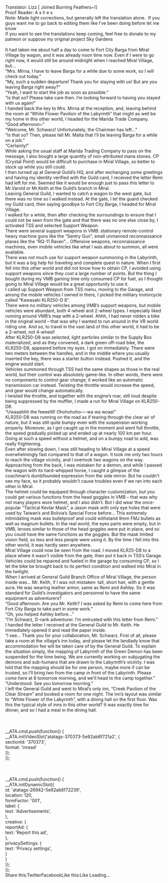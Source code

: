 <br/>
Translator: Lizz [ Joined Burning Feathers~!]<br/>
Proof Reader: A s h e s<br/>
Note: Made light corrections, but generally left the translation alone.  If you guys want me to go back to editing them like I’ve been doing before let me know<br/>
If you want to see the translations keep coming, feel free to donate to my patreon or suppose my original project Sky Gardens<br/>
<br/>
It had taken me about half a day to come to Fort City Barga from Miral Village by wagon, and it was already noon time now. Even if I were to go right now, it would still be around midnight when I reached Miral Village, but…<br/>
“Mrs. Mirna, I have to leave Barga for a while due to some work, so I will check out today.”<br/>
“My, such a sudden departure! Thank you for staying with us! But are you leaving Barga right away?”<br/>
“Yeah, I want to start the job as soon as possible.”<br/>
“Is that so? Please take care then. I’m looking forward to having you stayed with us again!”<br/>
I handed back the key to Mrs. Mirna at the reception, and, leaving behind the room at “White Flower Pavilion of the Labyrinth” that might as well be my home in this other world, I headed for the Marida Trade Company.<br/>
“Good afternoon~”<br/>
“Welcome, Mr. Schwarz! Unfortunately, the Chairman has left…”<br/>
“Is that so? Then, please tell Mr. Malta that I’ll be leaving Barga for a while on a job.”<br/>
“Certainly!”<br/>
While asking the usual staff at Marida Trading Company to pass on the message, I also bought a large quantity of non-attributed mana stones. CP (Crystal Point) would be difficult to purchase in Miral Village, so better to stock up while you still could. <br/>
I then turned up at General Guild’s HQ, and after exchanging some greetings and having my identity verified with the Guild card, I received the letter Remi had left for me. Seemed like it would be enough just to pass this letter to Mr.Varold or Mr.Keith at the Guild’s branch in Miral.<br/>
Leaving General Guild, I wanted to catch a wagon to the west gate, but there was no time so I walked instead. At the gate, I let the guard checked my Guild card, then saying goodbye to Fort City Barga, I headed for Miral Village.<br/>
I walked for a while, then after checking the surroundings to ensure that I could not be seen from the gate and that there was no one else close by, I activated TSS and selected Support Weapon.<br/>
There were several support weapons in VMB: stationary remote-control heavy machine guns like the “Sentry Gun”, small unmanned reconnaissance planes like the “RQ-11 Raven”… Offensive weapons, reconnaissance machines, even mobile vehicles like what I was about to summon, all were available. <br/>
There was not much use for support weapon summoning in the Labyrinth, but it was a big help for traveling and complete quest in nature. When I first fell into this other world and did not know how to obtain CP, I avoided using support weapons since they cost a large number of points. But the thing I bought during my VMB gaming time only consumed CP for fuel, so I thought going to Miral Village would be a great opportunity to use it.<br/>
I called up Support Weapon from TSS menu, moving to the Garage, and among the mobile vehicles I owned in there, I picked the military motorcycle called “Kawasaki KLR250-D 8”.<br/>
There were no military vehicles among VMB’s support weapons, but mobile vehicles were abundant, both 4-wheel and 2-wheel types. I especially liked running around VMB’s map with a 2-wheel. Ahhh, I had never ridden a bike in the original world – that was why I wanted to run around in the VR world riding one. And so, to travel in the vast land of this other world, it had to be a 2-wheel, not 4-wheel!<br/>
After KLR250-D8 was selected, light particles similar to the Supply Box materialized, and as they convened, a dark green off-road bike, the KLR250-D8, appeared before my eyes. I got on immediately. There were two meters between the handles, and in the middle where you usually inserted the key, there was a starter button instead. Pushed it, and the engine would start. <br/>
Vehicles summoned through TSS had the same shapes as those in the real world, but their control was absolutely game-like. In other words, there were no components to control gear change; it worked like an automatic transmission car instead. Twisting the throttle would increase the speed, and gear would change automatically. <br/>
I twisted the throttle, and together with the engine’s roar, still loud despite being suppressed by the muffler, I made a run for Miral Village on KLR250-D8.<br/>
“Uwaaahhh the feeeellll! Ohohohoho—-wa wa woaa!”<br/>
KLR250-D8 was running on the road as if tearing through the clear air of nature, but it was still quite bumpy even with the suspension working properly. Moreover, as I got caught up in the moment and went full throttle, the speed gradually picked up and ended up at nearly 100 km per hour. Going at such a speed without a helmet, and on a bumpy road to add, was really frightening. <br/>
Even after slowing down, I was still heading to Miral Village at a speed overwhelmingly fast compared to that of a wagon. It took me only two hours to reach the village vicinity, and I overtook two wagons on the way.<br/>
Approaching from the back, I was mistaken for a demon, and while I passed the wagon with its hard-whipped horse, I caught a glimpse of the coachman’s dumbfounded expression from the side mirror. But he couldn’t see my face, so it probably wouldn’t cause troubles even if we ran into each other in Miral. <br/>
The helmet could be equipped through character customization, but you could get various functions from the head goggles in VMB – that was why not many players wore helmet, and I also didn’t. But I did wear the once-popular “Tactical Kevlar Mask”, a Jason mask with only eye holes that were used by Taiwan’s and Bolivia’s Special Force before… This extremely intimidating mask was bulletproof and could withstand 9mm FMJ bullets as well as magnum bullets. In the real world, the eyes parts were empty, but in VMB, lenses similar to those of the head goggles were put in place, and so you could have the same functions as the goggles. But the mask limited vision field, so less and less people were using it. By the time I fell into this other world, it was hardly seen anywhere.<br/>
Miral Village could now be seen from the road. I moved KLR25-D8 to a place where it wasn’t visible from the gate, then put it back in TSS’s Garage. Vehicles could be repaired and fueled in the garage by consuming CP, so I let the bike be brought back to its perfect condition and walked into Miral in the twilight. <br/>
When I arrived at General Guild Branch Office of Miral Village, the person inside was… Mr. Keith, if I was not mistaken: tall, short hair, with a gentle aura. He was wearing leather armor, same as Remi and Ashley. So it was standard for Guild’s investigators and personnel to have the same equipment as adventurers?<br/>
 “Good afternoon. Are you Mr. Keith? I was asked by Remi to come here from Fort City Barga to take part in some work.”<br/>
“Oh, you helped Ashley before…”<br/>
“I’m Schwarz, D-rank adventurer. I’m entrusted with this letter from Remi.”<br/>
I handed the letter I received at the General Guild to Mr. Keith. He immediately opened it and read the paper inside. <br/>
“I see… Thank you for your collaboration, Mr. Schwarz. First of all, please take a room at the village’s inn today, and please let the landlady know that accommodation fee will be taken care of by the General Guild. To explain the situation simply, the mapping of Labyrinth of the Green Demon has been suspended for the time being. We are currently working on subjugating the demons and sub-humans that are drawn to the Labyrinth’s vicinity. I was told that the mapping should be for one person, maybe more if can be trusted, so I’ll bring two from the camp in front of the Labyrinth. Please come here at 8 tomorrow morning, and we’ll head to the camp together.”<br/>
“Understood. See you tomorrow morning.”<br/>
I left the General Guild and went to Miral’s only inn, “Creek Pavilion of the Clear Stream” and booked a room for one night. The inn’s layout was similar to “White Flower of the Labyrinth”, with a dining hall on the first floor. Was this the typical style of inns in this other world? It was exactly time for dinner, and so I had a meal in the dining hall. <br/>
 <br/>
<br/>
<br/>
            __ATA.cmd.push(function() {<br/>
                __ATA.initVideoSlot('atatags-370373-5e92ab6f721a2', {<br/>
                    sectionId: '370373',<br/>
                    format: 'inread'<br/>
                });<br/>
            });<br/>
        <br/>
 <br/>
<br/>
				__ATA.cmd.push(function() {<br/>
					__ATA.initDynamicSlot({<br/>
						id: 'atatags-26942-5e92ab6f72239',<br/>
						location: 120,<br/>
						formFactor: '001',<br/>
						label: {<br/>
							text: 'Advertisements',<br/>
						},<br/>
						creative: {<br/>
							reportAd: {<br/>
								text: 'Report this ad',<br/>
							},<br/>
							privacySettings: {<br/>
								text: 'Privacy settings',<br/>
							}<br/>
						}<br/>
					});<br/>
				});<br/>
			Share this:TwitterFacebookLike this:Like Loading... 